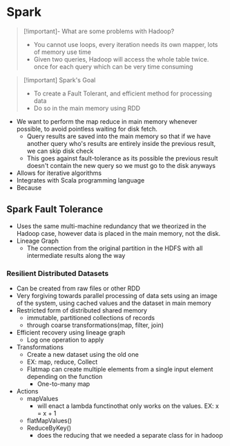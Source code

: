 # Spark

> [!important]- What are some problems with Hadoop?
>
> - You cannot use loops, every iteration needs its own mapper, lots of memory use time
> - Given two queries, Hadoop will access the whole table twice. once for each query which can be very time consuming

> [!important] Spark's Goal
>
> - To create a Fault Tolerant, and efficient method for processing data
> - Do so in the main memory using RDD

- We want to perform the map reduce in main memory whenever possible, to avoid pointless waiting for disk fetch.
  - Query results are saved into the main memory so that if we have another query who's results are entirely inside the previous result, we can skip disk check
  - This goes against fault-tolerance as its possible the previous result doesn't contain the new query so we must go to the disk anyways
- Allows for iterative algorithms
- Integrates with Scala programming language
- Because

## Spark Fault Tolerance

- Uses the same multi-machine redundancy that we theorized in the Hadoop case, however data is placed in the main memory, not the disk.
- Lineage Graph
  - The connection from the original partition in the HDFS with all intermediate results along the way

### Resilient Distributed Datasets

- Can be created from raw files or other RDD
- Very forgiving towards parallel processing of data sets using an image of the system, using cached values and the dataset in main memory
- Restricted form of distributed shared memory
  - immutable, partitioned collections of records
  - through coarse transformations(map, filter, join)
- Efficient recovery using lineage graph
  - Log one operation to apply
- Transformations
  - Create a new dataset using the old one
  - EX: map, reduce, Collect
  - Flatmap can create multiple elements from a single input element depending on the function
    - One-to-many map
- Actions
  - mapValues
    - will enact a lambda functinothat only works on the values. EX: x = x + 1
  - flatMapValues()
  - ReduceByKey()
    - does the reducing that we needed a separate class for in hadoop
